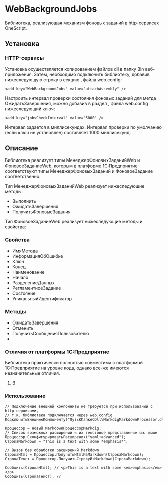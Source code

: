 ﻿# WebBackgroundJobs

Библиотека, реализующая механизм фоновых заданий в http-сервисах OneScript.

## Установка

### HTTP-сервисы
Установка осуществляется копированием файлов dll в папку Bin веб-приложения.
Затем, необходимо подключить библиотеку, добавив нижеследующую строку в секцию <appSettings>, файла web.config:

```bsl
<add key="WebBackgroundJobs" value="attachAssembly" />
```

Настроить интервал проверки состояния фоновых заданий для метда ОжидатьЗавершения, можно добавив в раздел <appSettings>, файла web.config нижеследующий ключ:

```bsl
<add key="jobsCheckInterval" value="5000" />
```

Интервал задается в миллисекундах. Интервал проверки по умолчанию (если ключ не установлен) составляет 1000 миллисекунд.

## Описание

Библиотека реализует типы МенеджерФоновыхЗаданийWeb и ФоновоеЗаданиеWeb, которым в платформе 1С:Предприятие соответствуют типы МенеджерФоновыхЗаданий и ФоновоеЗадание соответственно. 

Тип МенеджерФоновыхЗаданийWeb реализует нижеследующие методы:

- Выполнить
- ОжидатьЗавершения
- ПолучитьФоновыеЗадания

Тип ФоновоеЗаданиеWeb реализует нижеследующие методы и свойства:

### Свойства

- ИмяМетода
- ИнформацияОбОшибке
- Ключ
- Конец
- Наименование
- Начало
- РазделениеДанных
- РегламентноеЗадание
- Состояние
- УникальныйИдентификатор

### Методы

- ОжидатьЗавершения
- Отменить
- ПолучитьСообщенияПользователю
- 

### Отличия от платформы 1С:Предприятие
Библиотека практически полностью совместима с платформой 1С:Предприятие на уровне кода, однако все-же имеются незначительные отличия.

1. В 


### Использование

```bsl
// Подключение внешней компоненты не требуется при использовании с http-сервисами,
// т.к. библиотека подключается через web.config
ПодключитьВнешнююКомпоненту("ПутьКПапкеСDll\MarkdigMarkdownProcessor.dll");

Процессор = Новый MarkdownПроцессорMarkdig;
// Список возможных расширений и их текстовое представление см. выше
Процессор.СконфигурироватьРасширения("yaml+advanced");
СтрокаMarkdown = "This is a text with some *emphasis*";

// Вызов без обработки расширений Markdown
СтрокаHtml = Процессор.ПолучитьHtmlИзMarkdown(СтрокаMarkdown);
СтрокаТекст = Процессор.ПолучитьСтрокуИзMarkdown(СтрокаMarkdown);

Сообщить(СтрокаHtml); // <p>This is a text with some <em>emphasis</em></p>
Сообщить(СтрокаТекст); // 

```
